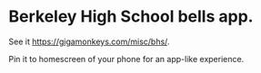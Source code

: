 # Berkeley High School bells app.

See it https://gigamonkeys.com/misc/bhs/.

Pin it to homescreen of your phone for an app-like experience.
